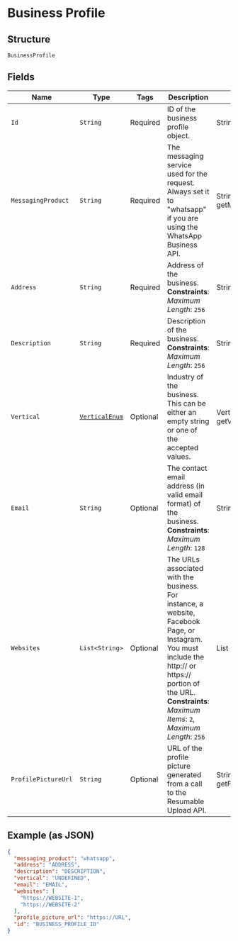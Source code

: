 
# Business Profile

## Structure

`BusinessProfile`

## Fields

| Name | Type | Tags | Description | Getter | Setter |
|  --- | --- | --- | --- | --- | --- |
| `Id` | `String` | Required | ID of the business profile object. | String getId() | setId(String id) |
| `MessagingProduct` | `String` | Required | The messaging service used for the request. Always set it to "whatsapp" if you are using the WhatsApp Business API. | String getMessagingProduct() | setMessagingProduct(String messagingProduct) |
| `Address` | `String` | Required | Address of the business.<br>**Constraints**: *Maximum Length*: `256` | String getAddress() | setAddress(String address) |
| `Description` | `String` | Required | Description of the business.<br>**Constraints**: *Maximum Length*: `256` | String getDescription() | setDescription(String description) |
| `Vertical` | [`VerticalEnum`](../../doc/models/vertical-enum.md) | Optional | Industry of the business. This can be either an empty string or one of the accepted values. | VerticalEnum getVertical() | setVertical(VerticalEnum vertical) |
| `Email` | `String` | Optional | The contact email address (in valid email format) of the business.<br>**Constraints**: *Maximum Length*: `128` | String getEmail() | setEmail(String email) |
| `Websites` | `List<String>` | Optional | The URLs associated with the business. For instance, a website, Facebook Page, or Instagram. You must include the http:// or https:// portion of the URL.<br>**Constraints**: *Maximum Items*: `2`, *Maximum Length*: `256` | List<String> getWebsites() | setWebsites(List<String> websites) |
| `ProfilePictureUrl` | `String` | Optional | URL of the profile picture generated from a call to the Resumable Upload API. | String getProfilePictureUrl() | setProfilePictureUrl(String profilePictureUrl) |

## Example (as JSON)

```json
{
  "messaging_product": "whatsapp",
  "address": "ADDRESS",
  "description": "DESCRIPTION",
  "vertical": "UNDEFINED",
  "email": "EMAIL",
  "websites": [
    "https://WEBSITE-1",
    "https://WEBSITE-2"
  ],
  "profile_picture_url": "https://URL",
  "id": "BUSINESS_PROFILE_ID"
}
```

